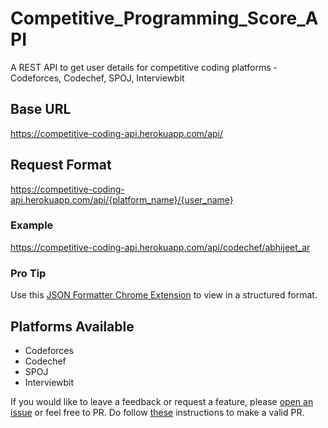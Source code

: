 # Competitive_Programming_Score_API
A REST API to get user details for competitive coding platforms - Codeforces, Codechef, SPOJ, Interviewbit

## Base URL
https://competitive-coding-api.herokuapp.com/api/

## Request Format
https://competitive-coding-api.herokuapp.com/api/{platform_name}/{user_name}

### Example
https://competitive-coding-api.herokuapp.com/api/codechef/abhijeet_ar

### Pro Tip
Use this [JSON Formatter Chrome Extension](https://chrome.google.com/webstore/detail/json-formatter/bcjindcccaagfpapjjmafapmmgkkhgoa?hl=en) to view in a structured format.

## Platforms Available 
* Codeforces
* Codechef
* SPOJ
* Interviewbit

If you would like to leave a feedback or request a feature, please [open an issue](https://github.com/Abhijeet-AR/Smart-Interviews-Score-Tracker/issues) or feel free to PR. Do follow [these](https://help.github.com/articles/creating-a-pull-request/) instructions to make a valid PR.
